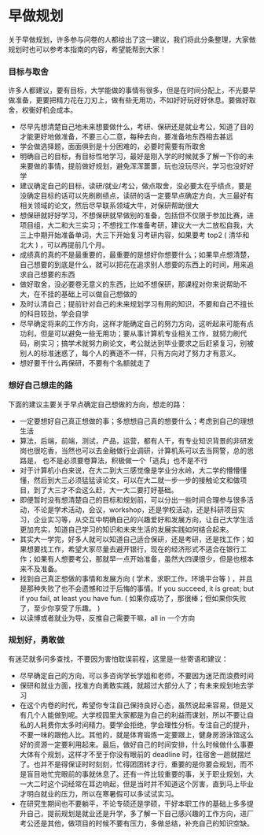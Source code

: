 # 早做规划

关于早做规划，许多参与问卷的人都给出了这一建议，我们将此分条整理，大家做规划时也可以参考本指南的内容，希望能帮到大家！

### 目标与取舍

许多人都建议，要有目标，大学能做的事情有很多，但是在时间分配上，不光要早做准备，更要把精力花在刀刃上，做有些无用功，不如好好玩好好休息。要做好取舍，权衡好机会成本。

-   尽早先想清楚自己地未来想要做什么，考研、保研还是就业考公，知道了目的才能更好地做准备，不要三心二意，每种去向，要准备地东西相去甚远
-   学会做选择题，面面俱到是十分困难的，必要时需要有所取舍
-   明确自己的目标，有目标性地学习，最好是刚入学的时候就多了解一下你的未来要做的事情，提前做好规划，避免浑浑噩噩，玩也没玩尽兴，学习也没好好学
-   建议确定自己的目标，读研/就业/考公，做点取舍，没必要太在乎绩点，要是没确定目标的话可以先刷刷绩点，读研的话一定要早点确定方向，大三最好有相关领域的论文，然后尽早联系领域大牛，对保研帮助很大
-   想保研就好好学习，不想保研就早做别的准备，包括但不仅限于参加比赛，进项目组，大二和大三实习；不想找工作准备考研，建议大一大二放松自我，大三上中期开始准备单词，大三下开始复习考研内容，如果要考 top2 ( 清华和北大 ) ，可以再提前几个月。
-   成绩真的真的不是最重要的，最重要的是想好你想要什么；如果早点想清楚，自己想要的到底是什么，就可以把花在追求别人想要的东西上的时间，用来追求自己想要的东西
-   做好取舍，没必要卷无意义的东西，比如不想保研，那课程对你来说帮助不大，在不挂的基础上可以做自己想做的
-   及时认清自己；提前针对自己的未来规划学习有用的知识，不要和自己不擅长的科目较劲，学会自学
-   尽早确定将来的工作方向，这样才能确定自己的努力方向，这听起来可能有点功利，但是可以避免一些无用功；要从事计算机专业相关工作，就努力刷代码，刷实习；搞学术就努力刷论文，考公就达到毕业要求之后赶紧复习，别被别人的标准迷惑了，每个人的赛道不一样，只有方向对了努力才有意义。
-   想好要干什么再保研，不要有个名额就走了

### 想好自己想走的路

下面的建议主要关于早点确定自己想做的方向，想走的路：

-   一定要想好自己真正想做的事；多想想自己真的想要什么；考虑到自己的理想生活
-   算法，后端，前端，测试，产品，运营，都有人干，有专业知识背景的非研发岗也很吃香，当然也可以去金融做行业调研，计算机系可以去当网警，总的思路是， 也不是必须要卷算法，积极做一个「逃兵」也不是不行
-   对于计算机小白来说，在大二到大三感觉像是学业分水岭，大二学的懵懵懂懂，然后到大三必须猛猛读论文，可以在大二就一步一步的接触论文和做项目，到了大三才不会这么赶，大一大二要打好基础。
-   即便暂时没有想清楚自己的目标和规划前，可以分出一些时间合理参与很多活动，不论是学术活动，会议，workshop，还是学校活动，还是科研项目实习，企业实习等，从交互中明确自己的兴趣爱好和发展方向，让自己大学生活更加充实，知道自己学习的知识和未来生活的发展实践如何结合起来。
-   其实大一学完，好多人就可以知道自己适合保研，还是考研，还是找工作；如果想要找工作，希望大家尽量去避开银行，现在的经济形式不适合在银行工作；如果有人想要考公，那就早一点开始准备，虽然大四课很少，但是也根本来不及准备。
-   找到自己真正想做的事情和发展方向 ( 学术，求职工作，环境平台等 ) ，并且是那种失败了也不会遗憾和过于后悔的事情。If you succeed, it is great; but if you fail, at least you have fun. ( 如果你成功了，那很棒；但如果你失败了，至少你享受了乐趣。 )
-   以读博或者就业为导，反推自己需要干嘛，all in 一个方向

### 规划好，勇敢做

有迷茫就多问多查找，不要因为害怕耽误前程，这里是一些寄语和建议：

-   尽早确定自己的方向，可以多咨询学长学姐和老师，不要因为迷茫而浪费时间
-   保研和就业方面，找准方向勇敢实践，就超过大部分人了；有未来规划地去学习
-   在这个内卷的时代，希望你专注自己保持良好心态，虽然说起来容易，但是又有几个人能做到呢。大学校园里大家都是为自己的利益而谋划，所以不要让自私的人耗费你太多时间精力。要学会拒绝，学会理性分析。专注自己的提升，不要一味的跟他人比。其他的，就是体育锻炼一定要跟上，健身房游泳馆这么好的资源一定要利用起来。最后，做好自己的时间安排，什么时候做什么事要大体有个规划，这样才不至于你没有眼前的 deadline 时，往宿舍一趟就摆烂了。也并不是得保证时时刻刻，忙得团团转才行，重要的是你要会规划，而不是盲目地忙完眼前的事就休息了。还有一件比较重要的事，关于职业规划，大一大二时这个词经常在耳边响起，但是当时并不知道这个厉害，直到马上毕业才明白就业的压力，所以在寒暑假可以多试试实习。
-   在研究生期间也不要躺平，不论专硕还是学硕，干好本职工作的基础上多多提升自己，提前规划是就业还是升学，多了解一下自己感兴趣的工作方向，进厂考公还是其他，做项目的时候不要有压力，多做总结，补充自己的知识空缺。
